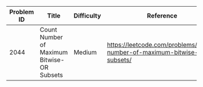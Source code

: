 | Problem ID | Title | Difficulty | Reference
| --- | --- | --- | ---
| 2044 | Count Number of Maximum Bitwise-OR Subsets | Medium | https://leetcode.com/problems/count-number-of-maximum-bitwise-or-subsets/
